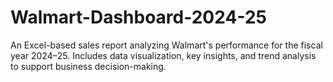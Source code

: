 # Walmart-Dashboard-2024-25
An Excel-based sales report analyzing Walmart's performance for the fiscal year 2024–25. Includes data visualization, key insights, and trend analysis to support business decision-making.
